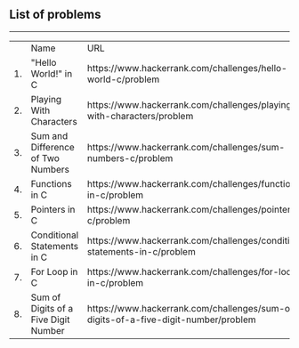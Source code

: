 <h2>List of problems</h2>
<hr>
<table>
<th>
<td>Name</td>
<td>URL</td>
</th>
<tr><td>1.</td><td>"Hello World!" in C</td><td>https://www.hackerrank.com/challenges/hello-world-c/problem</td></tr>
<tr><td>2.</td><td>Playing With Characters</td><td>https://www.hackerrank.com/challenges/playing-with-characters/problem</td></tr>
<tr><td>3.</td><td>Sum and Difference of Two Numbers</td><td>https://www.hackerrank.com/challenges/sum-numbers-c/problem</td></tr>
<tr><td>4.</td><td>Functions in C</td><td>https://www.hackerrank.com/challenges/functions-in-c/problem</td></tr>
<tr><td>5.</td><td>Pointers in C</td><td>https://www.hackerrank.com/challenges/pointer-in-c/problem</td></tr>
<tr><td>6.</td><td>Conditional Statements in C</td><td>https://www.hackerrank.com/challenges/conditional-statements-in-c/problem</td></tr>
<tr><td>7.</td><td>For Loop in C</td><td>https://www.hackerrank.com/challenges/for-loop-in-c/problem</td></tr>
<tr><td>8.</td><td>Sum of Digits of a Five Digit Number</td><td>https://www.hackerrank.com/challenges/sum-of-digits-of-a-five-digit-number/problem</td></tr>
